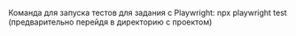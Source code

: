 Команда для запуска тестов для задания с Playwright: npx playwright test (предварительно перейдя в директорию с проектом)